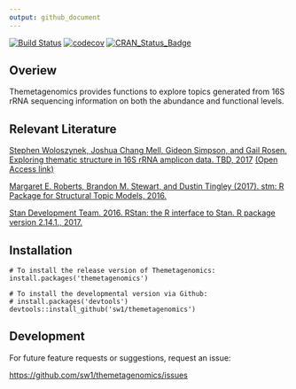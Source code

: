 ```yaml
---
output: github_document
---
```


<!-- README.md is generated from README.Rmd. Please edit that file -->

[![Build Status](https://travis-ci.com/sw1/themetagenomics.svg?token=8r1TnJBy8TyidNrmbPpa&branch=master)](https://travis-ci.com/sw1/themetagenomics)
[![codecov](https://codecov.io/gh/sw1/themetagenomics/branch/master/graph/badge.svg?token=pmjXMfuHrw)](https://codecov.io/gh/sw1/themetagenomics)
[![CRAN_Status_Badge](http://www.r-pkg.org/badges/version/themetagenomics)](https://cran.r-project.org/package=themetagenomics)


## Overiew

Themetagenomics provides functions to explore topics generated from 16S rRNA sequencing information on both the abundance and functional levels.

## Relevant Literature

[Stephen Woloszynek, Joshua Chang Mell, Gideon Simpson, and Gail Rosen. Exploring thematic structure in 16S rRNA amplicon data. TBD, 2017](http://) [(Open Access link)](http://)

[Margaret E. Roberts, Brandon M. Stewart, and Dustin Tingley (2017). stm: R Package for Structural Topic Models, 2016.](http://www.structuraltopicmodel.com)

[Stan Development Team. 2016. RStan: the R interface to Stan. R package version 2.14.1., 2017.](http://mc-stan.org)

## Installation

```{r,eval=FALSE}
# To install the release version of Themetagenomics:
install.packages('themetagenomics')

# To install the developmental version via Github:
# install.packages('devtools')
devtools::install_github('sw1/themetagenomics')
```

## Development

For future feature requests or suggestions, request an issue:

https://github.com/sw1/themetagenomics/issues

